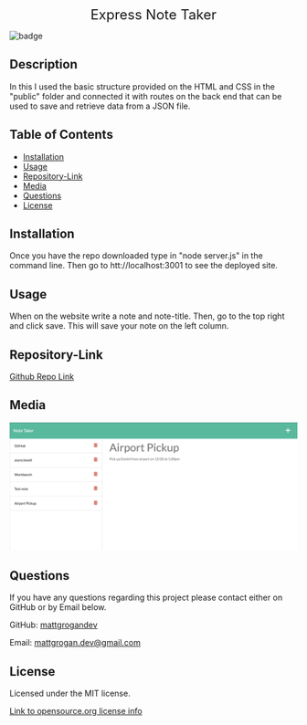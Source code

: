 <p align="center">
  <font size="5">Express Note Taker</font> 
</p>

![badge](https://img.shields.io/badge/license-MIT-blue)

## Description

In this I used the basic structure provided on the HTML and CSS in the "public" folder and connected it with routes on the back end that can be used to save and retrieve data from a JSON file.

## Table of Contents

- [Installation](#installation)
- [Usage](#usage)
- [Repository-Link](#repository-link)
- [Media](#media)
- [Questions](#questions)
- [License](#license)

## Installation

Once you have the repo downloaded type in "node server.js" in the command line. Then go to htt://localhost:3001 to see the deployed site.

## Usage

When on the website write a note and note-title. Then, go to the top right and click save. This will save your note on the left column.

## Repository-Link

[Github Repo Link](https://github.com/mattgrogandev/ExpressJS-Note-Taker)

## Media

![test-website-screenshot](./images/1.jpg)

## Questions

If you have any questions regarding this project please contact either on GitHub or by Email below.

GitHub: [mattgrogandev](https://github.com/mattgrogandev)

Email: mattgrogan.dev@gmail.com

## License

Licensed under the MIT license.

[Link to opensource.org license info](https://opensource.org/licenses/MIT)
